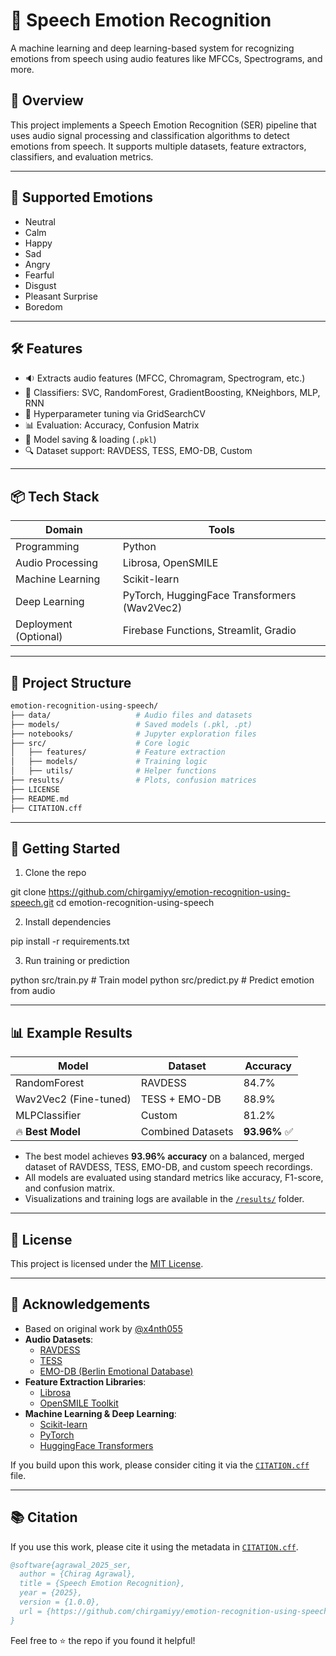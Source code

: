 # 🎤 Speech Emotion Recognition

A machine learning and deep learning-based system for recognizing emotions from speech using audio features like MFCCs, Spectrograms, and more.

## 📌 Overview

This project implements a Speech Emotion Recognition (SER) pipeline that uses audio signal processing and classification algorithms to detect emotions from speech. It supports multiple datasets, feature extractors, classifiers, and evaluation metrics.

---

## 🧠 Supported Emotions

- Neutral
- Calm
- Happy
- Sad
- Angry
- Fearful
- Disgust
- Pleasant Surprise
- Boredom

---

## 🛠️ Features

- 🔉 Extracts audio features (MFCC, Chromagram, Spectrogram, etc.)
- 🤖 Classifiers: SVC, RandomForest, GradientBoosting, KNeighbors, MLP, RNN
- 🧪 Hyperparameter tuning via GridSearchCV
- 📊 Evaluation: Accuracy, Confusion Matrix
- 💾 Model saving & loading (`.pkl`)
- 🔍 Dataset support: RAVDESS, TESS, EMO-DB, Custom

---

## 📦 Tech Stack

| Domain | Tools |
|--------|-------|
| Programming | Python |
| Audio Processing | Librosa, OpenSMILE |
| Machine Learning | Scikit-learn |
| Deep Learning | PyTorch, HuggingFace Transformers (Wav2Vec2) |
| Deployment (Optional) | Firebase Functions, Streamlit, Gradio |

---

## 📁 Project Structure

```bash
emotion-recognition-using-speech/
├── data/                   # Audio files and datasets
├── models/                 # Saved models (.pkl, .pt)
├── notebooks/              # Jupyter exploration files
├── src/                    # Core logic
│   ├── features/           # Feature extraction
│   ├── models/             # Training logic
│   ├── utils/              # Helper functions
├── results/                # Plots, confusion matrices
├── LICENSE
├── README.md
├── CITATION.cff
```

---

## 🚀 Getting Started

1. Clone the repo

git clone https://github.com/chirgamiyy/emotion-recognition-using-speech.git
cd emotion-recognition-using-speech

2. Install dependencies
   
pip install -r requirements.txt

3. Run training or prediction
   
python src/train.py        # Train model
python src/predict.py      # Predict emotion from audio

---

## 📊 Example Results

| Model                 | Dataset              | Accuracy |
|----------------------|----------------------|----------|
| RandomForest          | RAVDESS              | 84.7%    |
| Wav2Vec2 (Fine-tuned) | TESS + EMO-DB        | 88.9%    |
| MLPClassifier         | Custom               | 81.2%    |
| 🔥 **Best Model**     | Combined Datasets    | **93.96%** ✅ |

- The best model achieves **93.96% accuracy** on a balanced, merged dataset of RAVDESS, TESS, EMO-DB, and custom speech recordings.
- All models are evaluated using standard metrics like accuracy, F1-score, and confusion matrix.
- Visualizations and training logs are available in the [`/results/`](./results/) folder.

---

## 📜 License

This project is licensed under the [MIT License](./LICENSE).

---

## 🙌 Acknowledgements

- Based on original work by [@x4nth055](https://github.com/x4nth055/emotion-recognition-using-speech)
- **Audio Datasets**:
  - [RAVDESS](https://zenodo.org/record/1188976)
  - [TESS](https://tspace.library.utoronto.ca/handle/1807/24487)
  - [EMO-DB (Berlin Emotional Database)](http://emodb.bilderbar.info/)
- **Feature Extraction Libraries**:
  - [Librosa](https://librosa.org/)
  - [OpenSMILE Toolkit](https://audeering.github.io/opensmile/)
- **Machine Learning & Deep Learning**:
  - [Scikit-learn](https://scikit-learn.org/)
  - [PyTorch](https://pytorch.org/)
  - [HuggingFace Transformers](https://huggingface.co/)

If you build upon this work, please consider citing it via the [`CITATION.cff`](./CITATION.cff) file.

---

## 📚 Citation

If you use this work, please cite it using the metadata in [`CITATION.cff`](./CITATION.cff).

```bibtex
@software{agrawal_2025_ser,
  author = {Chirag Agrawal},
  title = {Speech Emotion Recognition},
  year = {2025},
  version = {1.0.0},
  url = {https://github.com/chirgamiyy/emotion-recognition-using-speech}
}
```
Feel free to ⭐ the repo if you found it helpful!
